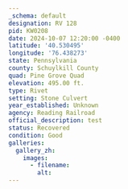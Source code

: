 ```yaml
---
_schema: default
designation: RV 128
pid: KW0208
date: 2024-10-07 12:20:00 -0400
latitude: '40.530495'
longitude: '76.438273'
state: Pennsylvania
county: Schuylkill County
quad: Pine Grove Quad
elevation: 495.00 ft.
type: Rivet
setting: Stone Culvert
year_established: Unknown
agency: Reading Railroad
official_description: test
status: Recovered
condition: Good
galleries:
  gallery_zh:
    images:
      - filename:
        alt:
---
```

